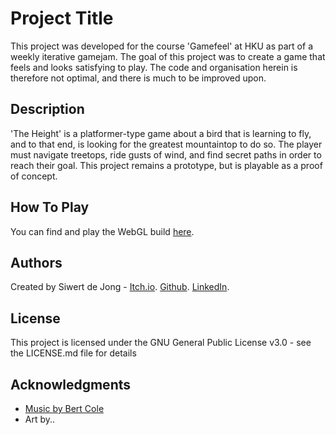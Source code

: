 # Project Title

This project was developed for the course 'Gamefeel' at HKU as part of a weekly iterative gamejam. 
The goal of this project was to create a game that feels and looks satisfying to play.
The code and organisation herein is therefore not optimal, and there is much to be improved upon.

## Description

'The Height' is a platformer-type game about a bird that is learning to fly, and to that end, is looking for the greatest mountaintop to do so. 
The player must navigate treetops, ride gusts of wind, and find secret paths in order to reach their goal.
This project remains a prototype, but is playable as a proof of concept. 

## How To Play

You can find and play the WebGL build [here](https://siwertdj.itch.io/theheight).

## Authors

Created by Siwert de Jong - [Itch.io](https://siwertdj.itch.io). [Github](https://github.com/Siwertdj). [LinkedIn](https://www.linkedin.com/in/siwertdj/).

## License

This project is licensed under the GNU General Public License v3.0 - see the LICENSE.md file for details

## Acknowledgments

* [Music by Bert Cole](https://bit-by-bit-sound.itch.io/16-bit-starter-pack)
* Art by..
